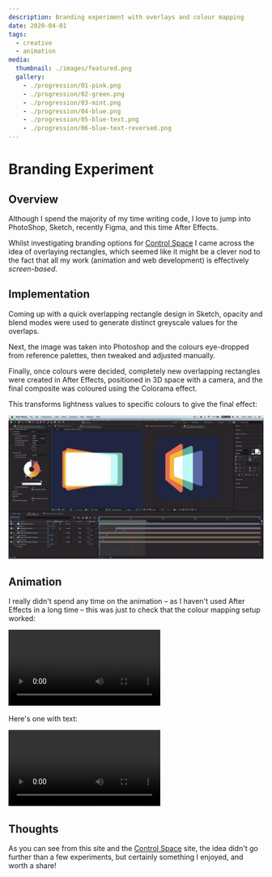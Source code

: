 ```yaml
---
description: Branding experiment with overlays and colour mapping
date: 2020-04-01
tags:
  - creative
  - animation
media:
  thumbnail: ./images/featured.png
  gallery:
    - ./progression/01-pink.png
    - ./progression/02-green.png
    - ./progression/03-mint.png
    - ./progression/04-blue.png
    - ./progression/05-blue-text.png
    - ./progression/06-blue-text-reversed.png
---
```


# Branding Experiment

## Overview

Although I spend the majority of my time writing code, I love to jump into PhotoShop, Sketch, recently Figma, and this time After Effects.

Whilst investigating branding options for [Control Space](../../../products/control-space) I came across the idea of overlaying rectangles, which seemed like it might be a clever nod to the fact that all my work (animation and web development) is effectively *screen-based*.

## Implementation

Coming up with a quick overlapping rectangle design in Sketch, opacity and blend modes were used to generate distinct greyscale values for the overlaps.

Next, the image was taken into Photoshop and the colours eye-dropped from reference palettes, then tweaked and adjusted manually.

Finally, once colours were decided, completely new overlapping rectangles were created in After Effects, positioned in 3D space with a camera, and the final composite was coloured using the Colorama effect.

This transforms lightness values to specific colours to give the final effect:

![after effects](./animation/after-effects.png)

## Animation

I really didn't spend any time on the animation – as I haven't used After Effects in a long time – this was just to check that the colour mapping setup worked:

<video class="medium" controls>
  <source src="./animation/simple.mp4" type="video/mp4">
</video>

Here's one with text:

<video class="medium" controls>
  <source src="./animation/text.mp4" type="video/mp4">
</video>


## Thoughts

As you can see from this site and the [Control Space](https://controlspace.app) site, the idea didn't go further than a few experiments, but certainly something I enjoyed, and worth a share!

